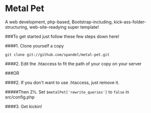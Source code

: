 Metal Pet
=========

A web development, php-based, Bootstrap-including, kick-ass-folder-structuring, web-site-readying super template!

###To get started just follow these few steps down here!


####1. Clone yourself a copy 
```
git clone git://github.com/spandel/metal-pet.git
```

####2. Edit the .htaccess to fit the path of your copy on your server

###OR

####2. If you don't want to use .htaccess, just remove it.

#####Then 2½. Set `$metalPet['rewrite_queries']` to `false` in src/config.php

####3. Get kickin!


